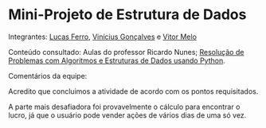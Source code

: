 # Mini-Projeto de Estrutura de Dados

Integrantes: [Lucas Ferro](https://github.com/lucasferro0), [Vinícius Gonçalves](https://github.com/gonssalves) e [Vitor Melo](https://github.com/vitormelods)

Conteúdo consultado: Aulas do professor Ricardo Nunes; [Resolução de Problemas com Algoritmos e Estruturas de Dados usando Python](https://panda.ime.usp.br/pythonds/static/pythonds_pt/index.html).

Comentários da equipe: 

Acredito que concluimos a atividade de acordo com os pontos requisitados. 

A parte mais desafiadora foi provavelmente o cálculo para encontrar o lucro, já que o usuário pode vender ações de vários dias de uma só vez.
